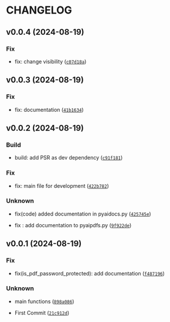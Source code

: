 # CHANGELOG

## v0.0.4 (2024-08-19)

### Fix

* fix: change visibility ([`c07d18a`](https://github.com/jfimbett/pyaidocs/commit/c07d18a9cc9094ad6ea625af0aefd688540ebac3))

## v0.0.3 (2024-08-19)

### Fix

* fix: documentation ([`41b1634`](https://github.com/jfimbett/pyaidocs/commit/41b1634c9efbd5517e7a27899aa70969110af5da))

## v0.0.2 (2024-08-19)

### Build

* build: add PSR as dev dependency ([`c91f181`](https://github.com/jfimbett/pyaidocs/commit/c91f181dfb8cacaced365517b8b26efe030430bd))

### Fix

* fix: main file for development ([`422b782`](https://github.com/jfimbett/pyaidocs/commit/422b7822c19a6251e1bf7213bde9348638ec04d4))

### Unknown

* fix(code) added documentation in pyaidocs.py ([`425745e`](https://github.com/jfimbett/pyaidocs/commit/425745e546fab83a8c7da7dcaff98217445a9e95))

* fix : add documentation to pyaipdfs.py ([`9f922de`](https://github.com/jfimbett/pyaidocs/commit/9f922de7cc03e5095bf33b89d83fc1721b76b59c))

## v0.0.1 (2024-08-19)

### Fix

* fix(is_pdf_password_protected): add documentation ([`f487196`](https://github.com/jfimbett/pyaidocs/commit/f48719615189b2145b87aafac44dfde9622fdde7))

### Unknown

* main functions ([`898a086`](https://github.com/jfimbett/pyaidocs/commit/898a086e010b1588d9281d65913f921f649d0048))

* First Commit ([`21c912d`](https://github.com/jfimbett/pyaidocs/commit/21c912d5b5617eec5c49744117469a12d41faf3a))
